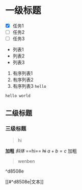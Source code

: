 # 一级标题
- [x] 任务1
- [ ] 任务2
- [ ] 任务3
- 列表1
- 列表2
- 列表3
1. 有序列表1
2. 有序列表2
3. 有序列表3
`hello`
```
hello world
```

## 二级标题

### 三级标题
> hi

**加粗**
*斜体*
==hi==
~~hi~~
$a+b=c$
加粗

>wenben

^d8508e

[[#^d8508e|文本]]


